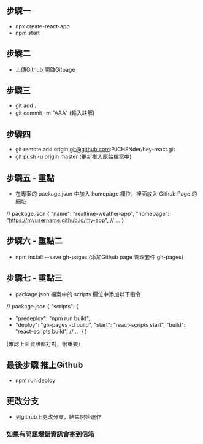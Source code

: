 ## 步驟一

- npx create-react-app 
- npm start

## 步驟二

- 上傳Github 開啟Gitpage

## 步驟三

- git add .
- git commit -m "AAA" (輸入註解)

## 步驟四

- git remote add origin git@github.com:PJCHENder/hey-react.git
- git push -u origin master
(更新推入原始檔案中) 

## 步驟五 - 重點

- 在專案的 package.json 中加入 homepage 欄位，裡面放入 Github Page 的網址

// package.json
{
  "name": "realtime-weather-app",
  "homepage": "https://myusername.github.io/my-app",
  // ...
}

## 步驟六 - 重點二

- npm install --save gh-pages
(添加Github page 管理套件 gh-pages)

## 步驟七 - 重點三

- package.json 檔案中的 scripts 欄位中添加以下指令

// package.json
{
  "scripts": {
+   "predeploy": "npm run build",
+   "deploy": "gh-pages -d build",
    "start": "react-scripts start",
    "build": "react-scripts build",
    // ...
  }
}

(確認上面資訊都打對，很重要)


## 最後步驟 推上Github

- npm run deploy

## 更改分支

- 到github上更改分支，結束開始運作


### 如果有問題爆錯資訊會寄到信箱
